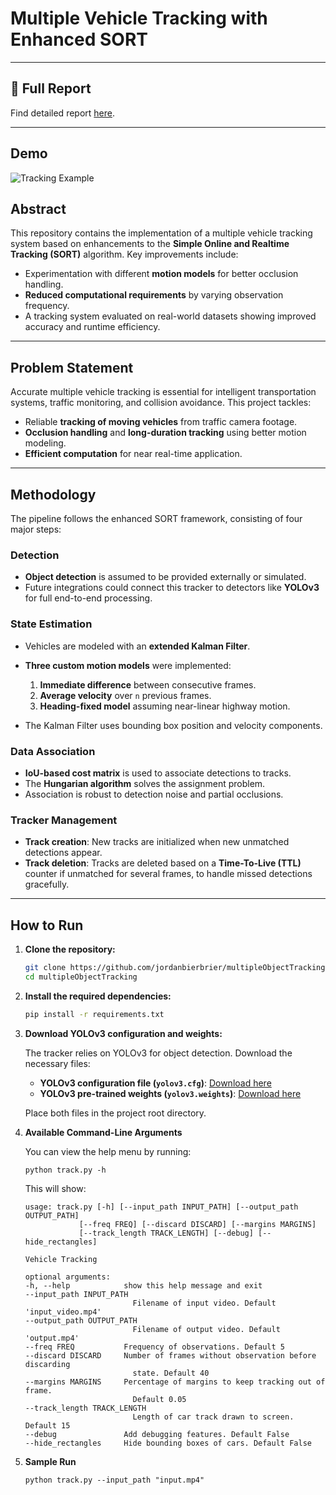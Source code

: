 # Multiple Vehicle Tracking with Enhanced SORT


---

## 📄 Full Report
Find detailed report [here](report.pdf).

---

## Demo
![Tracking Example](output/output.gif)

## Abstract

This repository contains the implementation of a multiple vehicle tracking system based on enhancements to the **Simple Online and Realtime Tracking (SORT)** algorithm. Key improvements include:
- Experimentation with different **motion models** for better occlusion handling.
- **Reduced computational requirements** by varying observation frequency.
- A tracking system evaluated on real-world datasets showing improved accuracy and runtime efficiency.

---

## Problem Statement

Accurate multiple vehicle tracking is essential for intelligent transportation systems, traffic monitoring, and collision avoidance. This project tackles:
- Reliable **tracking of moving vehicles** from traffic camera footage.
- **Occlusion handling** and **long-duration tracking** using better motion modeling.
- **Efficient computation** for near real-time application.

---

## Methodology

The pipeline follows the enhanced SORT framework, consisting of four major steps:

### Detection
- **Object detection** is assumed to be provided externally or simulated.
- Future integrations could connect this tracker to detectors like **YOLOv3** for full end-to-end processing.

### State Estimation
- Vehicles are modeled with an **extended Kalman Filter**.
- **Three custom motion models** were implemented:
  1. **Immediate difference** between consecutive frames.
  2. **Average velocity** over `n` previous frames.
  3. **Heading-fixed model** assuming near-linear highway motion.

- The Kalman Filter uses bounding box position and velocity components.

### Data Association
- **IoU-based cost matrix** is used to associate detections to tracks.
- The **Hungarian algorithm** solves the assignment problem.
- Association is robust to detection noise and partial occlusions.

### Tracker Management
- **Track creation**: New tracks are initialized when new unmatched detections appear.
- **Track deletion**: Tracks are deleted based on a **Time-To-Live (TTL)** counter if unmatched for several frames, to handle missed detections gracefully.

---

## How to Run

1. **Clone the repository:**
   ```bash
   git clone https://github.com/jordanbierbrier/multipleObjectTracking.git
   cd multipleObjectTracking
   ```

2. **Install the required dependencies:**
    ```bash
    pip install -r requirements.txt
    ```

3.  **Download YOLOv3 configuration and weights:**

    The tracker relies on YOLOv3 for object detection. Download the necessary files:
    - **YOLOv3 configuration file (`yolov3.cfg`)**: [Download here](https://pjreddie.com/darknet/yolo/)
    - **YOLOv3 pre-trained weights (`yolov3.weights`)**: [Download here](https://pjreddie.com/darknet/yolo/) 

    Place both files in the project root directory.

4. **Available Command-Line Arguments**

    You can view the help menu by running:
    ``` 
    python track.py -h
    ```

    This will show:
    ```
    usage: track.py [-h] [--input_path INPUT_PATH] [--output_path OUTPUT_PATH]
                [--freq FREQ] [--discard DISCARD] [--margins MARGINS]
                [--track_length TRACK_LENGTH] [--debug] [--hide_rectangles]

    Vehicle Tracking

    optional arguments:
    -h, --help            show this help message and exit
    --input_path INPUT_PATH
                            Filename of input video. Default 'input_video.mp4'
    --output_path OUTPUT_PATH
                            Filename of output video. Default 'output.mp4'
    --freq FREQ           Frequency of observations. Default 5
    --discard DISCARD     Number of frames without observation before discarding
                            state. Default 40
    --margins MARGINS     Percentage of margins to keep tracking out of frame.
                            Default 0.05
    --track_length TRACK_LENGTH
                            Length of car track drawn to screen. Default 15
    --debug               Add debugging features. Default False
    --hide_rectangles     Hide bounding boxes of cars. Default False
    ```

5. **Sample Run**
    ```
    python track.py --input_path "input.mp4"
    ```